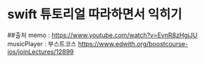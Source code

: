 # swift 튜토리얼 따라하면서 익히기 

##출처 
memo : https://www.youtube.com/watch?v=EvnR8zHgjJU
musicPlayer : 부스트코스 https://www.edwith.org/boostcourse-ios/joinLectures/12899
